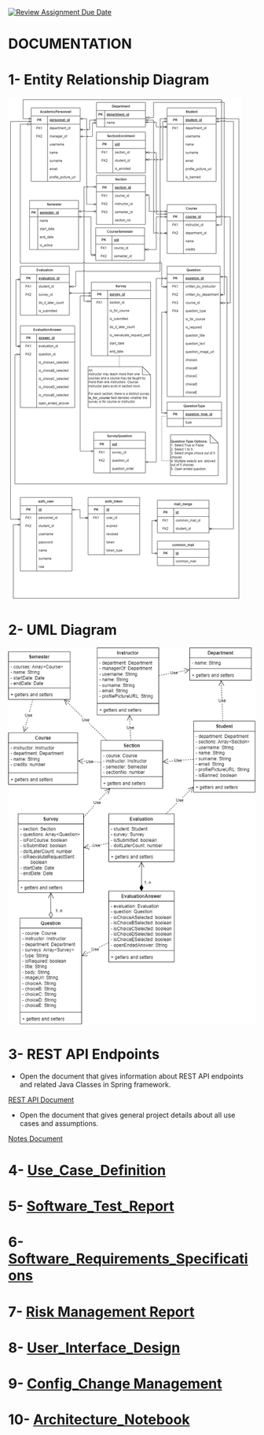 [![Review Assignment Due Date](https://classroom.github.com/assets/deadline-readme-button-24ddc0f5d75046c5622901739e7c5dd533143b0c8e959d652212380cedb1ea36.svg)](https://classroom.github.com/a/9Bhb8Xty)
# DOCUMENTATION

# 1- Entity Relationship Diagram

![ER Diagram](/backend/ER.drawio.png)

# 2- UML Diagram

![UML Diagram](./UML.drawio.png)

# 3- REST API Endpoints

- Open the document that gives information about REST API endpoints and related Java Classes in Spring framework.

[REST API Document](./backend/REST%20API.pdf)

- Open the document that gives general project details about all use cases and assumptions.

[Notes Document](./Notes.docx.pdf)

# 4- [Use_Case_Definition](./documents/Use_Case_Definition.docx.pdf)

# 5- [Software_Test_Report](./documents/Software_Test_Report.docx.pdf)

# 6- [Software_Requirements_Specifications](./documents/Software_req_spec.docx.pdf)

# 7- [Risk Management Report](./documents/RiskManagementReportTmp_1.docx.pdf)

# 8- [User_Interface_Design](./documents/Graphical_User_Interface_Design.docx.pdf)

# 9- [Config_Change Management](./documents/Config_ChangeManagement_.docx.pdf)

# 10- [Architecture_Notebook](./documents/Architecture_notebook_tpl.docx.pdf)
